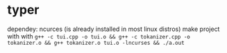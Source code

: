 # typer
dependey: ncurces (is already installed in most linux distros) 
make project with with `g++ -c tui.cpp -o tui.o && g++ -c tokanizer.cpp -o tokanizer.o && g++ tokanizer.o tui.o -lncurses && ./a.out`
